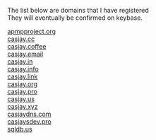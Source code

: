 The list below are domains that I have registered  
They will eventually be confirmed on keybase.  
  
[apmpproject.org](http://apmpproject.org)  
[casjay.cc](http://casjay.cc)  
[casjay.coffee](http://casjay.coffee)  
[casjay.email](http://casjay.email)  
[casjay.in](http://casjay.in)  
[casjay.info](http://casjay.info)  
[casjay.link](http://casjay.link)  
[casjay.org](http://casjay.org)  
[casjay.pro](http://casjay.pro)  
[casjay.us](http://casjay.us)  
[casjay.xyz](http://casjay.xyz)  
[casjaydns.com](http://casjaydns.com)  
[casjaysdev.pro](http://casjaysdev.pro)  
[sqldb.us](http://sqldb.us)  

